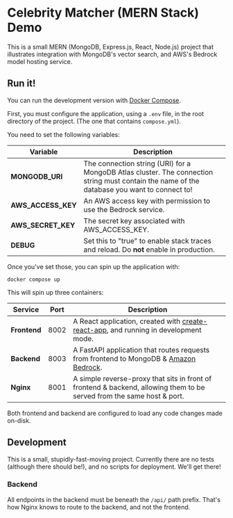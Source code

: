 # Celebrity Matcher (MERN Stack) Demo

This is a small MERN (MongoDB, Express.js, React, Node.js) project that illustrates integration with MongoDB's vector search, and AWS's Bedrock model hosting service.

## Run it!

You can run the development version with [Docker Compose].

First, you must configure the application, using a `.env` file,
in the root directory of the project. (The one that contains `compose.yml`).

You need to set the following variables:

| Variable           | Description                                                                                                                                  |
| ------------------ | -------------------------------------------------------------------------------------------------------------------------------------------- |
| **MONGODB_URI**    | The connection string (URI) for a MongoDB Atlas cluster. The connection string must contain the name of the database you want to connect to! |
| **AWS_ACCESS_KEY** | An AWS access key with permission to use the Bedrock service.                                                                                |
| **AWS_SECRET_KEY** | The secret key associated with AWS_ACCESS_KEY.                                                                                               |
| **DEBUG**          | Set this to "true" to enable stack traces and reload. Do **not** enable in production.                                                       |

Once you've set those, you can spin up the application with:

```shell
docker compose up
```

This will spin up three containers:

| Service      | Port | Description                                                                                                            |
| ------------ | ---- | ---------------------------------------------------------------------------------------------------------------------- |
| **Frontend** | 8002 | A React application, created with [create-react-app], and running in development mode.                                 |
| **Backend**  | 8003 | A FastAPI application that routes requests from frontend to MongoDB & [Amazon Bedrock].                                |
| **Nginx**    | 8001 | A simple reverse-proxy that sits in front of frontend & backend, allowing them to be served from the same host & port. |

Both frontend and backend are configured to load any code changes made on-disk.

## Development

This is a small, stupidly-fast-moving project.
Currently there are no tests (although there should be!),
and no scripts for deployment.
We'll get there!

### Backend

All endpoints in the backend must be beneath the `/api/` path prefix.
That's how Nginx knows to route to the backend, and not the frontend.

[Docker Compose]: https://docs.docker.com/compose/
[create-react-app]: https://create-react-app.dev/docs/getting-started/
[Amazon Bedrock]: https://aws.amazon.com/bedrock/
